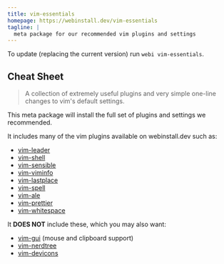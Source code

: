 ```yaml
---
title: vim-essentials
homepage: https://webinstall.dev/vim-essentials
tagline: |
  meta package for our recommended vim plugins and settings
---
```


To update (replacing the current version) run `webi vim-essentials`.

## Cheat Sheet

> A collection of extremely useful plugins and very simple one-line changes to
> vim's default settings.

This meta package will install the full set of plugins and settings we
recommended.

It includes many of the vim plugins available on webinstall.dev such as:

- [vim-leader](/vim-leader)
- [vim-shell](/vim-shell)
- [vim-sensible](/vim-sensible)
- [vim-viminfo](/vim-viminfo)
- [vim-lastplace](/vim-lastplace)
- [vim-spell](/vim-spell)
- [vim-ale](/vim-ale)
- [vim-prettier](/vim-prettier)
- [vim-whitespace](/vim-whitespace)

It **DOES NOT** include these, which you may also want:

- [vim-gui](/vim-gui) (mouse and clipboard support)
- [vim-nerdtree](/vim-nerdtree)
- [vim-devicons](/vim-devicons)
